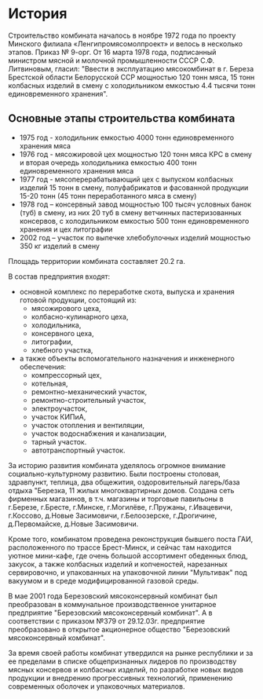 ﻿# История

Строительство комбината началось в ноябре 1972 года по проекту Минского филиала «Ленгипромясомолпроект» и велось в несколько этапов. Приказ № 9-орг. От 16 марта 1978 года, подписанный министром мясной и молочной промышленности СССР С.Ф. Литвиновым, гласил: "Ввести в эксплуатацию мясокомбинат в г. Береза Брестской области Белорусской ССР мощностью 120 тонн мяса, 15 тонн колбасных изделий в смену с холодильником емкостью 4.4 тысячи тонн единовременного хранения".

## Основные этапы строительства комбината

* 1975 год - холодильник емкостью 4000 тонн единовременного хранения мяса
* 1976 год - мясожировой цех мощностью 120 тонн мяса КРС в смену и вторая очередь холодильника емкостью 400 тонн единовременного хранения мяса
* 1977 год - мясоперерабатывающий цех с выпуском колбасных изделий 15 тонн в смену, полуфабрикатов и фасованной продукции 15-20 тонн (45 тонн переработанного мяса в смену)
* 1978 год – консервный завод мощностью 100 тысяч условных банок (туб) в смену, из них 20 туб в смену ветчинных пастеризованных консервов, с холодильником емкостью 500 тонн единовременного хранения и цех литографии
* 2002 год – участок по выпечке хлебобулочных изделий мощностью 350 кг изделий в смену

Площадь территории комбината составляет 20.2 га.

В состав предприятия входят:

* основной комплекс по переработке скота, выпуска и хранения готовой продукции, состоящий из:
  * мясожирового цеха,
  * колбасно-кулинарного цеха,
  * холодильника,
  * консервного цеха,
  * литографии,
  * хлебного участка,
* а также объекты вспомогательного назначения и инженерного обеспечения:
  * компрессорный цех,
  * котельная,
  * ремонтно-механический участок,
  * ремонтно-строительный участок,
  * электроучасток,
  * участок КИПиА,
  * участок отопления и вентиляции,
  * участок водоснабжения и канализации,
  * тарный участок.
  * автотранспортный участок.

За историю развития комбината уделялось огромное внимание социально-культурному развитию. Были построены столовая, здравпункт, теплица, два общежития, оздоровительный лагерь/база отдыха "Березка, 11 жилых многоквартирных домов. Создана сеть фирменных магазинов, в т.ч. магазины и торговые павильоны в г.Березе, г.Бресте, г.Минске, г.Могилёве, г.Пружаны, г.Ивацевичи, г.Коссово, д.Новые Засимовичи, г.Белоозерске, г.Дрогичине, д.Первомайске, д.Новые Засимовичи.

Кроме того, комбинатом проведена реконструкция бывшего поста ГАИ, расположенного по трассе Брест-Минск, и сейчас там находится уютное мини-кафе, где очень большой ассортимент обеденных блюд, закусок, а также колбасных изделий и копченостей, нарезанных сервировочно, и упакованных на упаковочной линии "Мультивак" под вакуумом и в среде модифицированной газовой среды.

В мае 2001 года Березовский мясоконсервный комбинат был преобразован в коммунальное производственное унитарное предприятие "Березовский мясоконсервный комбинат". А в соответствии с приказом №379 от 29.12.03г. предприятие преобразовано в открытое акционерное общество "Березовский мясоконсервный комбинат".

За время своей работы комбинат утвердился на рынке республики и за ее пределами в списке общепризнанных лидеров по производству мясных консервов и колбасных изделий, по разработке новых видов продукции и внедрению прогрессивных технологий, применению современных оболочек и упаковочных материалов.

